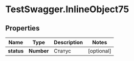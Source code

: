 # TestSwagger.InlineObject75

## Properties

Name | Type | Description | Notes
------------ | ------------- | ------------- | -------------
**status** | **Number** | Статус | [optional] 


